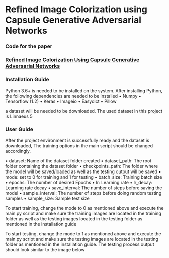 # Refined Image Colorization using Capsule Generative Adversarial Networks

### Code for the paper 
### [Refined Image Colorization Using Capsule Generative Adversarial Networks](https://www.spiedigitallibrary.org/conference-proceedings-of-spie/11433/114332R/Refined-image-colorization-using-capsule-generative-adversarial-networks/10.1117/12.2556645.short)

### Installation Guide

Python 3.6+ is needed to be installed on the system.
After installing Python, the following dependencies are needed to be installed 
•	Numpy
•	Tensorflow (1.2)
•	Keras
•	Imageio
•	Easydict
•	Pillow

a dataset will be needed to be downloaded. 
The used dataset in this project is Linnaeus 5 

### User Guide
After the project environment is successfully ready and the dataset is downloaded, 
The training options in the main script should be changed accordingly.

•	dataset: Name of the dataset folder created
•	dataset_path: The root folder containing the dataset folder
•	checkpoints_path: The folder where the model will be saved/loaded as well as the testing output will be saved
•	mode: set to 0 for training and 1 for testing
•	batch_size: Training batch size
•	epochs: The number of desired Epochs
•	lr: Learning rate
•	lr_decay: Learning rate decay
•	save_interval: The number of steps before saving the model
•	sample_interval: The number of steps before doing random testing samples
•	sample_size: Sample test size

 

To start training, change the mode to 0 as mentioned above and execute the main.py script 
and make sure the training images are located in the training folder as well as the testing images 
located in the testing folder as mentioned in the installation guide


To start testing, change the mode to 1 as mentioned above and execute the main.py script 
and make sure the testing images are located in the testing folder as mentioned in the installation guide.
The testing process output should look similar to the image below
